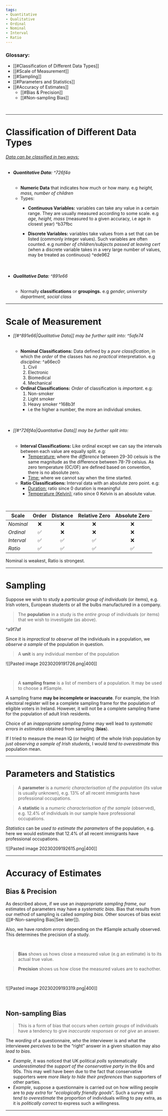 ```yaml
---
tags:
- Quantitative
- Qualitative
- Ordinal
- Nominal
- Interval
- Ratio
---
```

### Glossary:
- [[#Classification of Different Data Types]]
- [[#Scale of Measurement]]
- [[#Sampling]]
- [[#Parameters and Statistics]]
- [[#Accuracy of Estimates]]
	- [[#Bias & Precision]]
	- [[#Non-sampling Bias]]

&nbsp;

---

# Classification of Different Data Types

###### <u>Data can be classified in two ways:</u>

- ###### __Quantitative Data:__ ^726f4a
	- __Numeric Data__ that indicates how much or how many. e.g _height, mass, number of children_
	- Types:
		- __Continuous Variables:__ variables can take any value in a certain range. They are usually measured according to some scale. e.g _age, height, mass_ (measured to a given accuracy, i.e age in closest year) ^b37fbc

		- __Discrete Variables:__ variables take values from a set that can be listed (commonly integer values). Such variables are often counted. e.g _number of children/subjects passed at leaving cert_ (when a discrete variable takes in a very large number of values, may be treated as continuous) ^ede962

&nbsp;

- ###### __Qualitative Data:__ ^891e66
	- Normally __classifications__ or __groupings.__ e.g _gender, university department, social class_


----
# Scale of Measurement

- ###### [[#^891e66|Qualitative Data]] may be further split into: ^5afe74
	- __Nominal Classifications:__ Data defined by a _pure classification_, in which the _order_ of the classes has _no practical_ interpretation. e.g _discipline:_ ^a66ec0
		1. Civil
		2. Electronic
		3. Biomedical
		4. Mechanical
	- __Ordinal Classifications:__ _Order_ of classification is _important_. e.g:
		1. Non-smoker
		2. Light smoker
		3. Heavy smoker ^168b3f
		- i.e the higher a number, the more an individual smokes.

&nbsp;

- ###### [[#^726f4a|Quantitative Data]] may be further split into: 
	- __Interval Classifications:__ Like ordinal except we can say the intervals between each value are equally split. e.g:
		- <u>Temperature:</u> where the _difference_ between 29-30 celsuis is the same magnitude as the difference between 78-79 celsius. As zero temperature (0C/0F) are defined based on convention, there is no absolute zero.
		- <u>Time:</u> where we cannot say when the time started.
	- __Ratio Classifications:__ Interval data with an absolute zero point. e.g:
		- <u>Duration:</u> ratio since 0 duration is meaningful
		- <u>Temperature (Kelvin):</u> ratio since 0 Kelvin is an absolute value.

&nbsp;

|__Scale__|__Order__|__Distance__|__Relative Zero__|__Absolute Zero__|
|---|:---:|:---:|:---:|:---:|
|_Nominal_|❌|❌|❌|❌|
|_Ordinal_|✅|❌|❌|❌|
|_Interval_|✅|✅|✅|❌|
|_Ratio_|✅|✅|✅|✅|

Nominal is weakest, Ratio is strongest.

---
# Sampling

Suppose we wish to study a _particular group of individuals_ (or items), e.g. Irish voters, European students or all the bulbs manufactured in a company. 

> The __population__ in a study is the _entire group_ of individuals (or items) that we wish to investigate (as above).  

^a9f7af

Since it is _impractical to observe all_ the individuals in a population, we _observe a sample_ of the population in question.  

> A __unit__ is any individual member of the population

![[Pasted image 20230209191726.png|400]]

&nbsp;

> A __sampling frame__ is a list of members of a population. It may be used to choose a #Sample.  

A sampling frame __may be incomplete or inaccurate__. For example, the Irish electoral register will be a complete sampling frame for the population of eligible voters in Ireland. However, it will not be a complete sampling frame for the population of adult Irish residents.

Choice of an _inappropriate sampling frame_ may well lead to _systematic errors in estimates_ obtained from sampling (__bias__).

If I tried to measure the mean IQ (or height) of the whole Irish population by _just observing a sample of Irish students_, I would _tend to overestimate_ this population mean.

---
# Parameters and Statistics

> A __parameter__ is a _numeric characterisation of the population_ (its value is usually unknown), e.g. 13% of all recent immigrants have professional occupations.  

> A __statistic__ is a _numeric characterisation of the sample_ (observed), e.g. 12.4% of individuals in our sample have professional occupations.  

_Statistics_ can be _used to estimate the parameters_ of the population, e.g. here we would estimate that 12.4% of all recent immigrants have professional occupations.

![[Pasted image 20230209192615.png|400]]

---
# Accuracy of Estimates

## Bias & Precision

As described above, if we use an _inappropriate sampling frame_, our estimates of parameters may have a _systematic bias_. Bias that results from our method of sampling is called _sampling bias_. Other sources of bias exist ([[#-Non-sampling Bias|See later]]). 

Also, we have _random errors_ depending on the #Sample actually observed. This determines the precision of a study.

&nbsp;

> __Bias__ shows us hows close a measured value (e.g an estimate) is to its actual true value.

>__Precision__ shows us how close the measured values are to eachother.

&nbsp;

![[Pasted image 20230209193319.png|400]]

&nbsp;

## Non-sampling Bias

> This is a form of bias that occurs when _certain groups_ of individuals have a tendency to give _inaccurate responses_ or _not give_ an answer.

The _wording_ of a questionnaire, _who_ the interviewer is and what the interviewee _perceives_ to be the “right” answer in a given situation may also _lead to bias_.  

-  _Example_, it was noticed that UK political _polls_ systematically _underestimated_ the _support of the conservative party_ in the 80s and 90s.  This may well have been due to the fact that conservative supporters were _more likely to hide their preferences_ than supporters of other parties.
- _Example_, suppose a questionnaire is carried out on how willing people are to _pay extra_ for “_ecologically friendly goods_”. Such a survey will _tend to overestimate_ the proportion of individuals willing to pay extra, as it is _politically correct_ to express such a willingness.

---